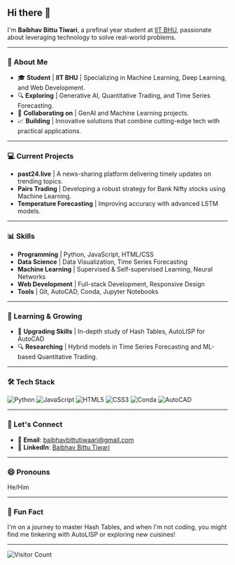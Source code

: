 ## Hi there 👋

I'm **Baibhav Bittu Tiwari**, a prefinal year student at [IIT BHU](https://www.iitbhu.ac.in/), passionate about leveraging technology to solve real-world problems.

---

### 🌟 About Me
- 🎓 **Student** | **IIT BHU** | Specializing in Machine Learning, Deep Learning, and Web Development.
- 🔍 **Exploring** | Generative AI, Quantitative Trading, and Time Series Forecasting.
- 🤝 **Collaborating on** | GenAI and Machine Learning projects.
- 📈 **Building** | Innovative solutions that combine cutting-edge tech with practical applications.

---

### 💻 Current Projects
- **past24.live** | A news-sharing platform delivering timely updates on trending topics.
- **Pairs Trading** | Developing a robust strategy for Bank Nifty stocks using Machine Learning.
- **Temperature Forecasting** | Improving accuracy with advanced LSTM models.

---

### 📊 Skills
- **Programming** | Python, JavaScript, HTML/CSS
- **Data Science** | Data Visualization, Time Series Forecasting
- **Machine Learning** | Supervised & Self-supervised Learning, Neural Networks
- **Web Development** | Full-stack Development, Responsive Design
- **Tools** | Git, AutoCAD, Conda, Jupyter Notebooks

---

### 🌱 Learning & Growing
- 🧠 **Upgrading Skills** | In-depth study of Hash Tables, AutoLISP for AutoCAD
- 🔍 **Researching** | Hybrid models in Time Series Forecasting and ML-based Quantitative Trading.

---

### 🛠 Tech Stack
![Python](https://img.shields.io/badge/Python-3776AB?style=for-the-badge&logo=python&logoColor=white)
![JavaScript](https://img.shields.io/badge/JavaScript-F7DF1E?style=for-the-badge&logo=javascript&logoColor=black)
![HTML5](https://img.shields.io/badge/HTML5-E34F26?style=for-the-badge&logo=html5&logoColor=white)
![CSS3](https://img.shields.io/badge/CSS3-1572B6?style=for-the-badge&logo=css3&logoColor=white)
![Conda](https://img.shields.io/badge/Conda-44A833?style=for-the-badge&logo=anaconda&logoColor=white)
![AutoCAD](https://img.shields.io/badge/AutoCAD-EE3124?style=for-the-badge&logo=autodesk&logoColor=white)

---

### 💬 Let's Connect
- 📧 **Email**: [baibhavbittutiwaari@gmail.com](mailto:baibhavbittutiwaari@gmail.com)
- 💼 **LinkedIn**: [Baibhav Bittu Tiwari](https://www.linkedin.com/in/baibhavbittutiwaari/)

---

### 😄 Pronouns
He/Him

---

### 🧩 Fun Fact
I'm on a journey to master Hash Tables, and when I'm not coding, you might find me tinkering with AutoLISP or exploring new cuisines!

---

![Visitor Count](https://komarev.com/ghpvc/?username=Baibhavbittutiwari&color=blue&style=flat-square)
